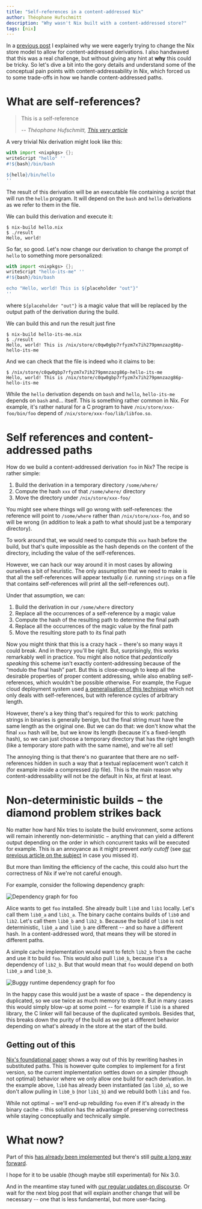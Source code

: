 ```yaml
---
title: "Self-references in a content-addressed Nix"
author: Théophane Hufschmitt
description: "Why wasn't Nix built with a content-addressed store?"
tags: [nix]
---
```


In a [previous post][first-nix-post] I explained why we were eagerly trying to change the Nix store model to allow for content-addressed derivations.
I also handwaved that this was a real challenge, but without giving any hint at **why** this could be tricky.
So let's dive a bit into the gory details and understand some of the conceptual pain points with content-addressability in Nix, which forced us to some trade-offs in how we handle content-addressed paths.

[first-nix-post]: /blog/2020-09-10-nix-cas/

# What are self-references?

<a name="self"></a>

> This is a self-reference
>
> -- <cite>Théophane Hufschmitt, [This very article](#self)</cite>

A very trivial Nix derivation might look like this:

```nix
with import <nixpkgs> {};
writeScript "hello" ''
#!${bash}/bin/bash

${hello}/bin/hello
''
```

The result of this derivation will be an executable file containing a script that will run the `hello` program.
It will depend on the `bash` and `hello` derivations as we refer to them in the file.

We can build this derivation and execute it:

```console
$ nix-build hello.nix
$ ./result
Hello, world!
```

So far, so good.
Let's now change our derivation to change the prompt of `hello` to something more personalized:

```nix
with import <nixpkgs> {};
writeScript "hello-its-me" ''
#!${bash}/bin/bash

echo "Hello, world! This is ${placeholder "out"}"
''
```

where `${placeholder "out"}` is a magic value that will be replaced by the output path of the derivation during the build.

We can build this and run the result just fine

```console
$ nix-build hello-its-me.nix
$ ./result
Hello, world! This is /nix/store/c0qw0gbp7rfyzm7x7ih279pmnzazg86p-hello-its-me
```

And we can check that the file is indeed who it claims to be:

```console
$ /nix/store/c0qw0gbp7rfyzm7x7ih279pmnzazg86p-hello-its-me
Hello, world! This is /nix/store/c0qw0gbp7rfyzm7x7ih279pmnzazg86p-hello-its-me
```

While the `hello` derivation depends on `bash` and `hello`, `hello-its-me` depends on `bash` and… itself.
This is something rather common in Nix.
For example, it's rather natural for a C program to have `/nix/store/xxx-foo/bin/foo` depend of `/nix/store/xxx-foo/lib/libfoo.so`.

# Self references and content-addressed paths

How do we build a content-addressed derivation `foo` in Nix? The recipe is rather simple:

1. Build the derivation in a temporary directory `/some/where/`
2. Compute the hash `xxx` of that `/some/where/` directory
3. Move the directory under `/nix/store/xxx-foo/`

You might see where things will go wrong with self-references: the reference will point to `/some/where` rather than `/nix/store/xxx-foo`, and so will be wrong (in addition to leak a path to what should just be a temporary directory).

To work around that, we would need to compute this `xxx` hash before the build, but that's quite impossible as the hash depends on the content of the directory, including the value of the self-references.

However, we can hack our way around it in most cases by allowing ourselves a bit of heuristic.
The only assumption that we need to make is that all the
self-references will appear textually (_i.e._ running `strings` on a
file that contains self-references will print all the self-references out).

Under that assumption, we can:

1. Build the derivation in our `/some/where` directory
2. Replace all the occurrences of a self-reference by a magic value
3. Compute the hash of the resulting path to determine the final path
4. Replace all the occurrences of the magic value by the final path
5. Move the resulting store path to its final path

Now you might think that this is a crazy hack − there's so many ways it could break.
And in theory you'll be right.
But, surprisingly, this works remarkably well in practice.
You might also notice that _pedantically speaking_ this scheme isn't exactly content-addressing because of the “modulo the final hash” part.
But this is close-enough to keep all the desirable properties of proper content addressing, while also enabling self-references, which wouldn't be possible otherwise.
For example, the Fugue cloud deployment system used [a generalisation
of this technique][fugue-circular-hash] which not only deals with
self-references, but with reference cycles of arbitrary length.

[fugue-circular-hash]: https://www.fugue.co/blog/2016-05-18-cryptographic-hashes-and-dependency-cycles.html

However, there's a key thing that's required for this to work: patching strings in binaries is generally benign, but the final string must have the same length as the original one.
But we can do that: we don't know what the final `xxx` hash will be, but we know its length (because it's a fixed-length hash), so we can just choose a temporary directory that has the right length (like a temporary store path with the same name), and we're all set!

The annoying thing is that there's no guarantee that there are no self-references hidden in such a way that a textual replacement won't catch it (for example inside a compressed zip file).
This is the main reason why content-addressability will not be the default in Nix, at first at least.

# Non-deterministic builds − the diamond problem strikes back

No matter how hard Nix tries to isolate the build environment, some actions will remain inherently non-deterministic − anything that can yield a different output depending on the order in which concurrent tasks will be executed for example.
This is an annoyance as it might prevent _early cutoff_ (see [our previous article on the subject][first-nix-post] in case you missed it).

But more than limiting the efficiency of the cache, this could also
hurt the correctness of Nix if we're not careful enough.

For example, consider the following dependency graph:

![Dependency graph for foo](./foo-dependency-graph.svg)

Alice wants to get `foo` installed.
She already built `lib0` and `lib1` locally.
Let's call them `lib0_a` and `lib1_a`.
The binary cache contains builds of `lib0` and `lib2`.
Let's call them `lib0_b` and `lib2_b`.
Because the build of `lib0` is not deterministic, `lib0_a` and `lib0_b` are different -- and so have a different hash.
In a content-addressed word, that means they will be stored in different paths.

A simple cache implementation would want to fetch `lib2_b` from the cache and use it to build `foo`.
This would also pull `lib0_b`, because it's a dependency of `lib2_b`.
But that would mean that `foo` would depend on both `lib0_a` and `lib0_b`.

![Buggy runtime dependency graph for foo](./foo-runtime-dependency-graph.svg)

In the happy case this would just be a waste of space − the dependency is duplicated, so we use twice as much memory to store it.
But in many cases this would simply blow-up at some point -- for example if `lib0` is a shared library, the C linker will fail because of the duplicated symbols.
Besides that, this breaks down the purity of the build as we get a different behavior depending on what's already in the store at the start of the build.

## Getting out of this

[Nix's foundational paper][eelco-phd] shows a way out of this by rewriting hashes in substituted paths.
This is however quite complex to implement for a first version, so the current implementation settles down on a simpler (though not optimal) behavior where we only allow one build for each derivation.
In the example above, `lib0` has already been instantiated (as `lib0_a`), so we don't allow pulling in `lib0_b` (nor `lib1_b`) and we rebuild both `lib1` and `foo`.

While not optimal − we'll end-up rebuilding `foo` even if it's already in the binary cache − this solution has the advantage of preserving correctness while staying conceptually and technically simple.

[eelco-phd]: https://edolstra.github.io/pubs/phd-thesis.pdf

# What now?

Part of this [has already been implemented](https://github.com/NixOS/nix/pulls?q=is%3Apr+label%3Aca-derivations+is%3Aclosed) but there's still [quite a long way forward](https://github.com/NixOS/nix/issues?q=is%3Aopen+is%3Aissue+label%3Aca-derivations).

I hope for it to be usable (though maybe still experimental) for Nix 3.0.

And in the meantime stay tuned with [our regular updates on discourse][discourse-dev-update].
Or wait for the next blog post that will explain another change that will be necessary -- one that is less fundamental, but more user-facing.

[discourse-dev-update]: https://discourse.nixos.org/t/tweag-nix-dev-update-4/9862
